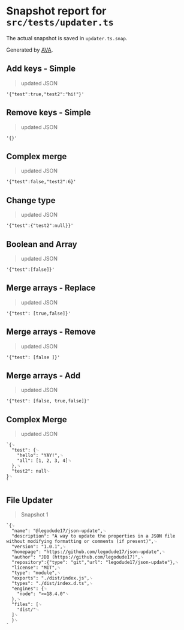 # Snapshot report for `src/tests/updater.ts`

The actual snapshot is saved in `updater.ts.snap`.

Generated by [AVA](https://avajs.dev).

## Add keys - Simple

> updated JSON

    '{"test":true,"test2":"hi!"}'

## Remove keys - Simple

> updated JSON

    '{}'

## Complex merge

> updated JSON

    '{"test":false,"test2":6}'

## Change type

> updated JSON

    '{"test":{"test2":null}}'

## Boolean and Array

> updated JSON

    '{"test":[false]}'

## Merge arrays - Replace

> updated JSON

    '{"test": [true,false]}'

## Merge arrays - Remove

> updated JSON

    '{"test": [false ]}'

## Merge arrays - Add

> updated JSON

    '{"test": [false, true,false]}'

## Complex Merge

> updated JSON

    `{␊
      "test": {␊
        "hello": "YAY!",␊
        "all": [1, 2, 3, 4]␊
      },␊
      "test2": null␊
    }␊
    `

## File Updater

> Snapshot 1

    `{␊
      "name": "@legodude17/json-update",␊
      "description": "A way to update the properties in a JSON file without modifying formatting or comments (if present)",␊
      "version": "1.0.1",␊
      "homepage": "https://github.com/legodude17/json-update",␊
      "author": "JDB (https://github.com/legodude17)",␊
      "repository":{"type": "git","url": "legodude17/json-update"},␊
      "license": "MIT",␊
      "type": "module",␊
      "exports": "./dist/index.js",␊
      "types": "./dist/index.d.ts",␊
      "engines": {␊
        "node": ">=18.4.0"␊
      },␊
      "files": [␊
        "dist/"␊
      ]␊
      }␊
    `
